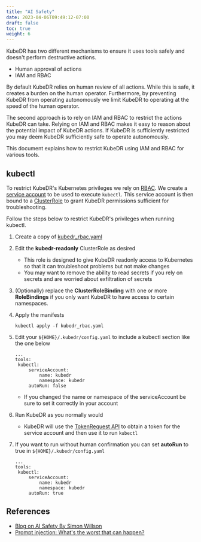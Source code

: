 ```yaml
---
title: "AI Safety"
date: 2023-04-06T09:49:12-07:00
draft: false
toc: true
weight: 6
---
```


KubeDR has two different mechanisms to ensure it uses tools safely and doesn't perform destructive actions.
* Human approval of actions
* IAM and RBAC

By default KubeDR relies on human review of all actions. While this is safe, it creates a burden
on the human operator. Furthermore, by preventing KubeDR from operating autonomously we limit KubeDR
to operating at the speed of the human operator.

The second approach is to rely on IAM and RBAC to restrict the actions KubeDR can take. Relying
on IAM and RBAC makes it easy to reason about the potential impact of KubeDR actions. If KubeDR
is sufficiently restricted you may deem KubeDR sufficiently safe to operate autonomously.

This document explains how to restrict KubeDR using IAM and RBAC for various tools.


## kubectl

To restrict KubeDR's Kubernetes privileges we rely on [RBAC](https://kubernetes.io/docs/reference/access-authn-authz/rbac/).
We create a [service account](manifests/kubedr_rbac.yaml) to be used to execute `kubectl`. This service account is then bound to a 
[ClusterRole](manifests/kubedr_rbac.yaml) to grant KubeDR permissions sufficient for troubleshooting.

Follow the steps below to restrict KubeDR's privileges when running kubectl.

1. Create a copy of [kubedr_rbac.yaml](manifests.kubedr_rbac.yaml)
1. Edit the **kubedr-readonly** ClusterRole as desired
   * This role is designed to give KubeDR readonly access to Kubernetes so that it can troubleshoot problems but not make changes
   * You may want to remove the ability to read secrets if you rely on secrets and are worried about exfiltration of secrets
1. (Optionally) replace the **ClusterRoleBinding** with one or more **RoleBindings** if you only want KubeDR to have access to certain namespaces.
1. Apply the manifests
   ```
   kubectl apply -f kubedr_rbac.yaml
   ```
1. Edit your `${HOME}/.kubedr/config.yaml` to include a kubectl section like the one below

   ```
   ...
   tools:
    kubectl:
        serviceAccount:
            name: kubedr
            namespace: kubedr
        autoRun: false
   ```

   * If you changed the name or namespace of the serviceAccount be sure to set it correctly in your account

1. Run KubeDR as you normally would

   * KubeDR will use the [TokenRequest API](https://kubernetes.io/docs/reference/kubernetes-api/authentication-resources/token-request-v1/) to obtain a token for the service account and then use it to run `kubectl`

1. If you want to run without human confirmation you can set **autoRun** to true in `${HOME}/.kubedr/config.yaml` 

   ```
   ...
   tools:
    kubectl:
        serviceAccount:
            name: kubedr
            namespace: kubedr
        autoRun: true
   ```

## References

* [Blog on AI Safety By Simon Willson](https://simonwillison.net/2023/Apr/14/worst-that-can-happen/)
* [Prompt injection: What's the worst that can happen?](https://simonwillison.net/2023/Apr/14/worst-that-can-happen/)